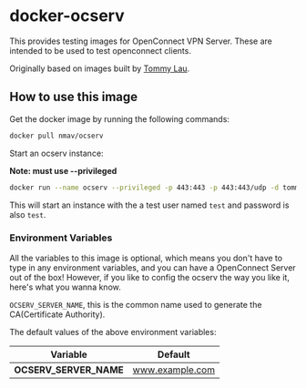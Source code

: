 # docker-ocserv

This provides testing images for OpenConnect VPN Server. These are intended
to be used to test openconnect clients.





Originally based on images built by [Tommy Lau](mailto:tommy@gen-new.com).

## How to use this image

Get the docker image by running the following commands:

```bash
docker pull nmav/ocserv
```

Start an ocserv instance:

**Note: must use --privileged**

```bash
docker run --name ocserv --privileged -p 443:443 -p 443:443/udp -d tommylau/ocserv
```

This will start an instance with the a test user named `test` and password is also `test`.

### Environment Variables

All the variables to this image is optional, which means you don't have to type in any environment variables, and you can have a OpenConnect Server out of the box! However, if you like to config the ocserv the way you like it, here's what you wanna know.

`OCSERV_SERVER_NAME`, this is the common name used to generate the CA(Certificate Authority).

The default values of the above environment variables:

|   Variable   |     Default     |
|:------------:|:---------------:|
|  **OCSERV_SERVER_NAME**  | www.example.com |
